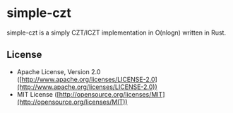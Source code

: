 # simple-czt
simple-czt is a simply CZT/ICZT implementation in O(nlogn) written in Rust.

## License
* Apache License, Version 2.0 ([http://www.apache.org/licenses/LICENSE-2.0](http://www.apache.org/licenses/LICENSE-2.0))
* MIT License ([http://opensource.org/licenses/MIT](http://opensource.org/licenses/MIT))
